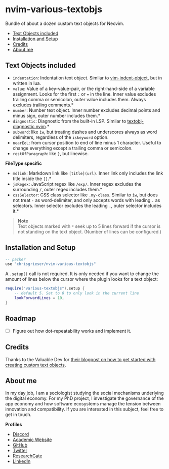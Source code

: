 # nvim-various-textobjs
Bundle of about a dozen custom text objects for Neovim.

<!--toc:start-->
- [Text Objects included](#text-objects-included)
- [Installation and Setup](#installation-and-setup)
- [Credits](#credits)
- [About me](#about-me)
<!--toc:end-->

## Text Objects included
- `indentation`: Indentation text object. Similar to [vim-indent-object](https://github.com/michaeljsmith/vim-indent-object), but in written in lua.
- `value`: Value of a key-value-pair, or the right-hand-side of a variable assignment. Looks for the first `:` or `=` in the line. Inner value excludes trailing comma or semicolon, outer value includes them. Always excludes trailing comments.\*
- `number`: Number text object. Inner number excludes decimal points and minus sign, outer number includes them.\*
- `diagnostic`: Diagnostic from the built-in LSP. Similar to [textobj-diagnostic.nvim](https://github.com/andrewferrier/textobj-diagnostic.nvim).\*
- `subword`: like `iw`, but treating dashes and underscores always as word delimiters, regardless of the `iskeyword` option.
- `nearEoL`: from cursor position to end of line minus 1 character. Useful to change everything except a trailing comma or semicolon.
- `restOfParagraph`: like `}`, but linewise.

__FileType specific__
- `mdlink`: Markdown link like `[title](url)`. Inner link only includes the link title inside the `[]`.\*
- `jsRegex`: JavaScript regex like `/exp/`. Inner regex excludes the surrounding `/`, outer regex includes them.\* 
- `cssSelector`: CSS class selector like `.my-class`. Similar to `iw`, but does not treat `-` as word-delimiter, and only accepts words with leading `.` as selectors. Inner selector excludes the leading `.`, outer selector includes it.\*

> __Note__  
> Text objects marked with `*` seek up to 5 lines forward if the cursor is not standing on the text object. (Number of lines can be configured.)

## Installation and Setup

```lua
-- packer
use "chrisgrieser/nvim-various-textobjs"
```

A `.setup()` call is not required. It is only needed if you want to change the amount of lines below the cursor where the plugin looks for a text object:

```lua
require("various-textobjs").setup {
	-- default 5. Set to 0 to only look in the current line
	lookForwardLines = 10,
}
```

## Roadmap
- [ ] Figure out how dot-repeatability works and implement it.

## Credits
Thanks to the Valuable Dev for [their blogpost on how to get started with creating custom text objects](https://thevaluable.dev/vim-create-text-objects/).

<!-- vale Google.FirstPerson = NO -->
## About me
In my day job, I am a sociologist studying the social mechanisms underlying the digital economy. For my PhD project, I investigate the governance of the app economy and how software ecosystems manage the tension between innovation and compatibility. If you are interested in this subject, feel free to get in touch.

__Profiles__
- [Discord](https://discordapp.com/users/462774483044794368/)
- [Academic Website](https://chris-grieser.de/)
- [GitHub](https://github.com/chrisgrieser/)
- [Twitter](https://twitter.com/pseudo_meta)
- [ResearchGate](https://www.researchgate.net/profile/Christopher-Grieser)
- [LinkedIn](https://www.linkedin.com/in/christopher-grieser-ba693b17a/)
